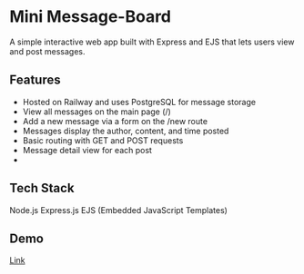 # Mini Message-Board
A simple interactive web app built with Express and EJS that lets users view and post messages.

## Features
- Hosted on Railway and uses PostgreSQL for message storage
- View all messages on the main page (/)
- Add a new message via a form on the /new route
- Messages display the author, content, and time posted
- Basic routing with GET and POST requests
- Message detail view for each post
- 
## Tech Stack
Node.js
Express.js
EJS (Embedded JavaScript Templates)

## Demo
[Link]([https://dfitch96.github.io/Battleship/](https://message-board-production-1a0a.up.railway.app/))
